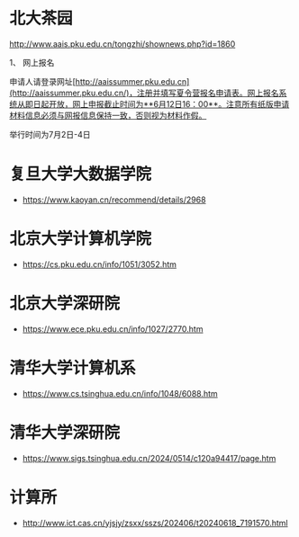 

# 北大茶园

http://www.aais.pku.edu.cn/tongzhi/shownews.php?id=1860

1、 网上报名

申请人请登录网址[http://aaissummer.pku.edu.cn](http://aaissummer.pku.edu.cn/)，注册并填写夏令营报名申请表。网上报名系统从即日起开放，网上申报截止时间为**6月12日16：00**。注意所有纸版申请材料信息必须与网报信息保持一致，否则视为材料作假。

举行时间为7月2日-4日

# 复旦大学大数据学院

- https://www.kaoyan.cn/recommend/details/2968

# 北京大学计算机学院

- https://cs.pku.edu.cn/info/1051/3052.htm

# 北京大学深研院

- https://www.ece.pku.edu.cn/info/1027/2770.htm

# 清华大学计算机系

- https://www.cs.tsinghua.edu.cn/info/1048/6088.htm

# 清华大学深研院

- https://www.sigs.tsinghua.edu.cn/2024/0514/c120a94417/page.htm

# 计算所

- http://www.ict.cas.cn/yjsjy/zsxx/sszs/202406/t20240618_7191570.html